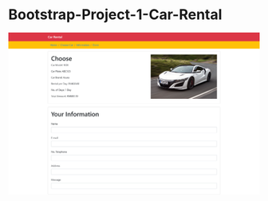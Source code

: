 # Bootstrap-Project-1-Car-Rental
 
![alt text](https://github.com/DonaldKien/Bootstrap-Project-1-Car-Rental/blob/master/Bootstrap-Project-1-Car-Rental.png)
